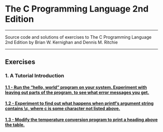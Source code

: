 # The C Programming Language 2nd Edition

---

Source code and solutions of exercises to The C Programming Language 2nd Edition by Brian W. Kernighan and Dennis M. Ritchie

---

## Exercises

### 1. A Tutorial Introduction
#### [1.1 - Run the “hello, world” program on your system. Experiment with leaving out parts of the program, to see what error messages you get.](/C_Programming_Language_2nd_Edition/Chapter1_A_Tutorial_Introduction/Ex_1_1.c)
#### [1.2 - Experiment to find out what happens when printf’s argument string contains \c, where c is some character not listed above.](/C_Programming_Language_2nd_Edition/Chapter1_A_Tutorial_Introduction/Ex_1_2.c)
#### [1.3 - Modify the temperature conversion program to print a heading above the table.](/C_Programming_Language_2nd_Edition/Chapter1_A_Tutorial_Introduction/Ex_1_3.c)